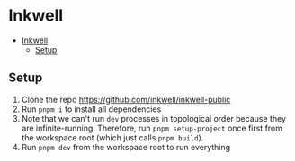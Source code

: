 # Inkwell

- [Inkwell](#inkwell)
  - [Setup](#setup)

## Setup

1. Clone the repo https://github.com/inkwell/inkwell-public
2. Run `pnpm i` to install all dependencies
3. Note that we can't run `dev` processes in topological order because they are infinite-running. Therefore, run `pnpm setup-project` once first from the workspace root (which just calls `pnpm build`).
4. Run `pnpm dev` from the workspace root to run everything
